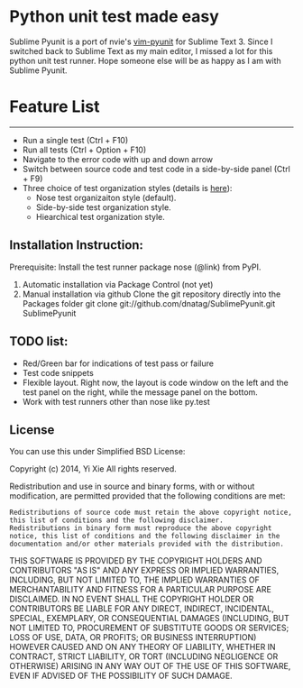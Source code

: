 Python unit test made easy
==========================

Sublime Pyunit is a port of nvie's [vim-pyunit](https://github.com/nvie/vim-pyunit.git) for Sublime Text 3. Since I switched back to Sublime Text as my main editor, I missed a lot for this python unit test runner. Hope someone else will be as happy as I am with Sublime Pyunit. 

# Feature List #
-------------
- Run a single test (Ctrl + F10)
- Run all tests (Ctrl + Option + F10)
- Navigate to the error code with up and down arrow
- Switch between source code and test code in a side-by-side panel (Ctrl + F9)
- Three choice of test organization styles (details is [here](https://github.com/nvie/vim-pyunit.git)):
    * Nose test organizaiton style (default).
    * Side-by-side test organization style.
    * Hiearchical test organization style.

Installation Instruction:
-------------------------
Prerequisite: Install the test runner package nose (@link) from PyPI.

1. Automatic installation via Package Control (not yet)
2. Manual installation via github
Clone the git repository directly into the Packages folder
git clone git://github.com/dnatag/SublimePyunit.git SublimePyunit

TODO list:
----------
- Red/Green bar for indications of test pass or failure 
- Test code snippets
- Flexible layout. Right now, the layout is code window on the left and the test panel on the right, while the message panel on the bottom. 
- Work with test runners other than nose like py.test

License
-------

You can use this under Simplified BSD License:

Copyright (c) 2014, Yi Xie All rights reserved.

Redistribution and use in source and binary forms, with or without modification, are permitted provided that the following conditions are met:

    Redistributions of source code must retain the above copyright notice, this list of conditions and the following disclaimer.
    Redistributions in binary form must reproduce the above copyright notice, this list of conditions and the following disclaimer in the documentation and/or other materials provided with the distribution.

THIS SOFTWARE IS PROVIDED BY THE COPYRIGHT HOLDERS AND CONTRIBUTORS "AS IS" AND ANY EXPRESS OR IMPLIED WARRANTIES, INCLUDING, BUT NOT LIMITED TO, THE IMPLIED WARRANTIES OF MERCHANTABILITY AND FITNESS FOR A PARTICULAR PURPOSE ARE DISCLAIMED. IN NO EVENT SHALL THE COPYRIGHT HOLDER OR CONTRIBUTORS BE LIABLE FOR ANY DIRECT, INDIRECT, INCIDENTAL, SPECIAL, EXEMPLARY, OR CONSEQUENTIAL DAMAGES (INCLUDING, BUT NOT LIMITED TO, PROCUREMENT OF SUBSTITUTE GOODS OR SERVICES; LOSS OF USE, DATA, OR PROFITS; OR BUSINESS INTERRUPTION) HOWEVER CAUSED AND ON ANY THEORY OF LIABILITY, WHETHER IN CONTRACT, STRICT LIABILITY, OR TORT (INCLUDING NEGLIGENCE OR OTHERWISE) ARISING IN ANY WAY OUT OF THE USE OF THIS SOFTWARE, EVEN IF ADVISED OF THE POSSIBILITY OF SUCH DAMAGE.
